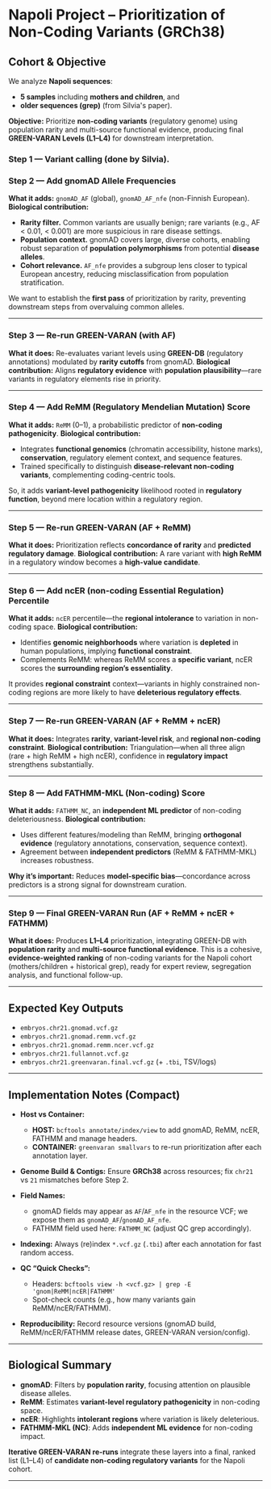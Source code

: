 
 # Napoli Project – Prioritization of Non-Coding Variants (GRCh38)

## Cohort & Objective

We analyze **Napoli sequences**:

* **5 samples** including **mothers and children**, and
* **older sequences (grep)** (from Silvia's paper).

**Objective:** Prioritize **non-coding variants** (regulatory genome) using population rarity and multi-source functional evidence, producing final **GREEN-VARAN Levels (L1–L4)** for downstream interpretation.

### Step 1 — Variant calling (done by Silvia).

### Step 2 — Add **gnomAD** Allele Frequencies

**What it adds:** `gnomAD_AF` (global), `gnomAD_AF_nfe` (non-Finnish European).
**Biological contribution:**

* **Rarity filter.** Common variants are usually benign; rare variants (e.g., AF < 0.01, < 0.001) are more suspicious in rare disease settings.
* **Population context.** gnomAD covers large, diverse cohorts, enabling robust separation of **population polymorphisms** from potential **disease alleles**.
* **Cohort relevance.** `AF_nfe` provides a subgroup lens closer to typical European ancestry, reducing misclassification from population stratification.

We want to establish the **first pass** of prioritization by rarity, preventing downstream steps from overvaluing common alleles.

---

### Step 3 — Re-run **GREEN-VARAN** (with AF)

**What it does:** Re-evaluates variant levels using **GREEN-DB** (regulatory annotations) modulated by **rarity cutoffs** from gnomAD.
**Biological contribution:** Aligns **regulatory evidence** with **population plausibility**—rare variants in regulatory elements rise in priority.

---

### Step 4 — Add **ReMM** (Regulatory Mendelian Mutation) Score

**What it adds:** `ReMM` (0–1), a probabilistic predictor of **non-coding pathogenicity**.
**Biological contribution:**

* Integrates **functional genomics** (chromatin accessibility, histone marks), **conservation**, regulatory element context, and sequence features.
* Trained specifically to distinguish **disease-relevant non-coding variants**, complementing coding-centric tools.

So, it adds **variant-level pathogenicity** likelihood rooted in **regulatory function**, beyond mere location within a regulatory region.

---

### Step 5 — Re-run **GREEN-VARAN** (AF + ReMM)

**What it does:** Prioritization reflects **concordance of rarity** and **predicted regulatory damage**.
**Biological contribution:** A rare variant with **high ReMM** in a regulatory window becomes a **high-value candidate**.

---

### Step 6 — Add **ncER** (non-coding Essential Regulation) Percentile

**What it adds:** `ncER` percentile—the **regional intolerance** to variation in non-coding space.
**Biological contribution:**

* Identifies **genomic neighborhoods** where variation is **depleted** in human populations, implying **functional constraint**.
* Complements ReMM: whereas ReMM scores a **specific variant**, ncER scores the **surrounding region’s essentiality**.

It provides **regional constraint** context—variants in highly constrained non-coding regions are more likely to have **deleterious regulatory effects**.

---

### Step 7 — Re-run **GREEN-VARAN** (AF + ReMM + ncER)

**What it does:** Integrates **rarity**, **variant-level risk**, and **regional non-coding constraint**.
**Biological contribution:** Triangulation—when all three align (rare + high ReMM + high ncER), confidence in **regulatory impact** strengthens substantially.

---

### Step 8 — Add **FATHMM-MKL (Non-coding)** Score

**What it adds:** `FATHMM_NC`, an **independent ML predictor** of non-coding deleteriousness.
**Biological contribution:**

* Uses different features/modeling than ReMM, bringing **orthogonal evidence** (regulatory annotations, conservation, sequence context).
* Agreement between **independent predictors** (ReMM & FATHMM-MKL) increases robustness.

**Why it’s important:** Reduces **model-specific bias**—concordance across predictors is a strong signal for downstream curation.

---

### Step 9 — Final **GREEN-VARAN** Run (AF + ReMM + ncER + FATHMM)

**What it does:** Produces **L1–L4** prioritization, integrating GREEN-DB with **population rarity** and **multi-source functional evidence**.
This is a cohesive, **evidence-weighted ranking** of non-coding variants for the Napoli cohort (mothers/children + historical grep), ready for expert review, segregation analysis, and functional follow-up.

---

## Expected Key Outputs

* `embryos.chr21.gnomad.vcf.gz`
* `embryos.chr21.gnomad.remm.vcf.gz`
* `embryos.chr21.gnomad.remm.ncer.vcf.gz`
* `embryos.chr21.fullannot.vcf.gz`
* `embryos.chr21.greenvaran.final.vcf.gz` (+ `.tbi`, TSV/logs)

---

## Implementation Notes (Compact)

* **Host vs Container:**

  * **HOST:** `bcftools annotate/index/view` to add gnomAD, ReMM, ncER, FATHMM and manage headers.
  * **CONTAINER:** `greenvaran smallvars` to re-run prioritization after each annotation layer.

* **Genome Build & Contigs:** Ensure **GRCh38** across resources; fix `chr21` vs `21` mismatches before Step 2.

* **Field Names:**

  * gnomAD fields may appear as `AF`/`AF_nfe` in the resource VCF; we expose them as `gnomAD_AF`/`gnomAD_AF_nfe`.
  * FATHMM field used here: `FATHMM_NC` (adjust QC grep accordingly).

* **Indexing:** Always (re)index `*.vcf.gz` (`.tbi`) after each annotation for fast random access.

* **QC “Quick Checks”:**

  * Headers: `bcftools view -h <vcf.gz> | grep -E 'gnom|ReMM|ncER|FATHMM'`
  * Spot-check counts (e.g., how many variants gain ReMM/ncER/FATHMM).

* **Reproducibility:** Record resource versions (gnomAD build, ReMM/ncER/FATHMM release dates, GREEN-VARAN version/config).

---

## Biological Summary

* **gnomAD**: Filters by **population rarity**, focusing attention on plausible disease alleles.
* **ReMM**: Estimates **variant-level regulatory pathogenicity** in non-coding space.
* **ncER**: Highlights **intolerant regions** where variation is likely deleterious.
* **FATHMM-MKL (NC)**: Adds **independent ML evidence** for non-coding impact.

**Iterative GREEN-VARAN re-runs** integrate these layers into a final, ranked list (L1–L4) of **candidate non-coding regulatory variants** for the Napoli cohort.

---

